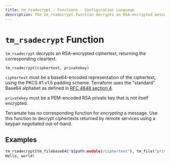 ```yaml
---
title: tm_rsadecrypt - Functions - Configuration Language
description: The tm_rsadecrypt function decrypts an RSA-encrypted message.
---
```


# `tm_rsadecrypt` Function

`tm_rsadecrypt` decrypts an RSA-encrypted ciphertext, returning the corresponding
cleartext.

```hcl
tm_rsadecrypt(ciphertext, privatekey)
```

`ciphertext` must be a base64-encoded representation of the ciphertext, using
the PKCS #1 v1.5 padding scheme. Terraform uses the "standard" Base64 alphabet
as defined in [RFC 4648 section 4](https://tools.ietf.org/html/rfc4648#section-4).

`privatekey` must be a PEM-encoded RSA private key that is not itself
encrypted.

Terramate has no corresponding function for _encrypting_ a message. Use this
function to decrypt ciphertexts returned by remote services using a keypair
negotiated out-of-band.

## Examples

```sh
tm_rsadecrypt(tm_filebase64("${path.module}/ciphertext"), tm_file("privatekey.pem"))
Hello, world!
```
